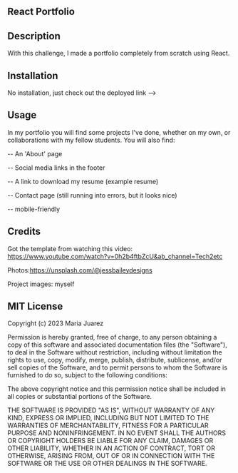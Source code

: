 ## React Portfolio

## Description

With this challenge, I made a portfolio completely from scratch using React. 

## Installation

No installation, just check out the deployed link -->

## Usage

In my portfolio you will find some projects I've done, whether on my own, or collaborations with my fellow students. You will also find:

-- An 'About' page

-- Social media links in the footer

-- A link to download my resume (example resume)

-- Contact page (still running into errors, but it looks nice)

-- mobile-friendly

## Credits 

Got the template from watching this video: https://www.youtube.com/watch?v=0h2b4ftbZcU&ab_channel=Tech2etc


Photos:https://unsplash.com/@jessbaileydesigns


Project images: myself

## MIT License

Copyright (c) 2023 Maria Juarez

Permission is hereby granted, free of charge, to any person obtaining a copy
of this software and associated documentation files (the "Software"), to deal
in the Software without restriction, including without limitation the rights
to use, copy, modify, merge, publish, distribute, sublicense, and/or sell
copies of the Software, and to permit persons to whom the Software is
furnished to do so, subject to the following conditions:

The above copyright notice and this permission notice shall be included in all
copies or substantial portions of the Software.

THE SOFTWARE IS PROVIDED "AS IS", WITHOUT WARRANTY OF ANY KIND, EXPRESS OR
IMPLIED, INCLUDING BUT NOT LIMITED TO THE WARRANTIES OF MERCHANTABILITY,
FITNESS FOR A PARTICULAR PURPOSE AND NONINFRINGEMENT. IN NO EVENT SHALL THE
AUTHORS OR COPYRIGHT HOLDERS BE LIABLE FOR ANY CLAIM, DAMAGES OR OTHER
LIABILITY, WHETHER IN AN ACTION OF CONTRACT, TORT OR OTHERWISE, ARISING FROM,
OUT OF OR IN CONNECTION WITH THE SOFTWARE OR THE USE OR OTHER DEALINGS IN THE
SOFTWARE.
